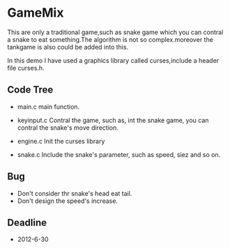 GameMix
==========

This are only a traditional game,such as snake game which you can contral a snake to eat something.The algorithm is not so complex.moreover the tankgame is also could be added into this.

In this demo I have used a graphics library called curses,include a header file curses.h.

Code Tree
----------
* main.c
main function.

* keyinput.c
Contral the game, such as, int the snake game, you can contral the snake's move direction.

* engine.c
Init the curses library

* snake.c
Include the snake's parameter, such as speed, siez and so on.


Bug
-------------
* Don't consider thr snake's head eat tail.
* Don't design the speed's increase.

Deadline
-------------
* 2012-6-30

